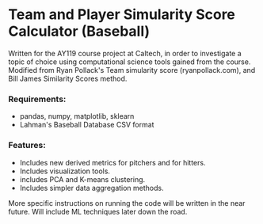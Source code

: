# Team and Player Simularity Score Calculator (Baseball)

Written for the AY119 course project at Caltech, in order to investigate a topic of choice using computational science tools gained from the course.
Modified from Ryan Pollack's Team simularity score (ryanpollack.com), and Bill James Similarity Scores method.

### Requirements:
- pandas, numpy, matplotlib, sklearn
- Lahman's Baseball Database CSV format

### Features:
+ Includes new derived metrics for pitchers and for hitters.
+ Includes visualization tools.
+ includes PCA and K-means clustering.
+ Includes simpler data aggregation methods.

More specific instructions on running the code will be written in the near future. Will include ML techniques later down the road.
